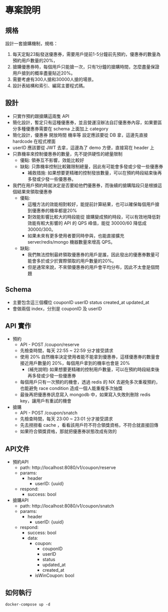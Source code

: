 # 專案說明
## 規格
設計一套搶購機制，規格：
1. 每天定點23點發送優惠券，需要用戶提前1-5分鐘前先預約，優惠券的數量為預約用戶數量的20%，
2. 搶購優惠券時，每個用戶只能搶一次，只有1分鐘的搶購時間，怎麼盡量保證用戶搶到的概率盡量貼近20%。
3. 需要考慮有300人搶和30000人搶的場景。
4. 設計表結構和索引、編寫主要程式碼。

## 設計
* 只實作預約跟搶購這兩隻 API
* 簡化設計，暫定只有這種優惠券，並且營運沒辦法自訂優惠券內容，如果要區分多種優惠券需要在 schema 上面加上 category
* 簡化設計，優惠券 開放時間 機率等 設定應該要從 DB 拿，這邊先直接 hardcode 在程式裡面
* userID 應該要從 JWT 去拿，這邊為了 demo 方便，直接寫在 header 上
* 只靠機率來控制優惠券的數量，先不提供硬性的總量限制
  * 優點: 領券互不影響，效能比較好
  * 缺點: 只靠機率控制比較難限制總量，因此有可能會多發或少發一些優惠券
    * 補救措施: 如果想要更精確的控制發放數量，可以在預約時段結束後再多發或少發一些優惠券。
* 我們在用戶預約時就決定是否要給他們優惠券，而後續的搶購階段只是根據這個結果來領取優惠券
  * 優點: 
    * 這種方法的效能相對較好，能提前計算結果，也可以確保每個用戶搶到優惠券的機率都是20%
    * 對效能影響比較大的時段能從 搶購變成預約時段，可以有效地降低對效能有較大影響的 API 的 QPS 峰值，能從 30000/60 降低成 30000/300。
    * 如果未來有更多使用者要同時參與，也能直接擴充 server/redis/mongo 機器數量來增高 QPS。
  * 缺點: 
    * 我們無法控制最終領取優惠券的用戶是誰，因此發出的優惠券數量可能會多於或少於實際領取的用戶數量的20%。
    * 但是通常來說，不來領優惠券的用戶會平均分布，因此不太會是個問題


## Schema
  * 主要包含這三個欄位 couponID userID status created_at updated_at
  * 會做兩個 index，分別是 couponID 及 userID

## API 實作
* 預約
  * API - POST /coupon/reserve
  * 先檢查時間，每天 22:55 ~ 22:59 分才接受請求
  * 使用 20% 自然機率決定使用者能不能拿到優惠券，這樣優惠券的數量會接近用戶數量的 20%，每個用戶拿到的機率也會是 20%
    * (補充說明) 如果想要更精確的控制用戶數量，可以在預約時段結束後再多發或少發一些優惠券
  * 每個用戶只有一次預約的機會，透過 redis 的 NX 去避免多次重複預約，也能避免 race condition 造成一個人能重複多次抽獎
  * 最後再把優惠券訊息寫入 mongodb 中，如果寫入失敗則刪除 redis key，讓用戶有重試的機會
* 搶購
  * API - POST /coupon/snatch
  * 先檢查時間，每天 23:00 ~ 23:01 分才接受請求
  * 先去撈撈看 cache ，看看該用戶符不符合領獎資格，不符合就直接回傳
  * 如果符合領獎資格，那就把優惠券狀態改成有效的


## API文件
* 預約API
  * path: http://localhost:8080/v1/coupon/reserve
  * params:
    * header 
      * userID: {uuid}
  * respond:
    * success: bool
* 搶購API
  * path: http://localhost:8080/v1/coupon/snatch
  * params:
    * header 
      * userID: {uuid}
  * respond:
    * success: bool
    * data:
      * coupon:
        * couponID
        * userID
        * status
        * updated_at
        * created_at
      * isWinCoupon: bool


## 如何執行
`docker-compose up -d`




